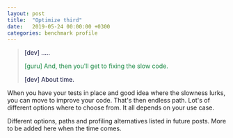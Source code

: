 ```yaml
---
layout: post
title:  "Optimize third"
date:   2019-05-24 00:00:00 +0300
categories: benchmark profile
---
```


>
> <span style="color: #0e103a;"> \[dev\] ..... </span>
>
> <span style="color: #15873f;"> \[guru\] And, then you'll get to fixing the slow code. </span>
>
> <span style="color: #0e103a;"> \[dev\] About time. </span>
>

When you have your tests in place and good idea where the slowness lurks, you can move to improve your code. That's then endless path. Lot's of different options where to choose from. It all depends on your use case. 

Different options, paths and profiling alternatives listed in future posts. More to be added here when the time comes.
